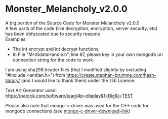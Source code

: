 # Monster_Melancholy_v2.0.0
A big portion of the Source Code for Monster Melancholy v2.0.0  
A few parts of the code (like decryption, encryption, server security, etc) has been obfuscated due to security reasons  
Examples:  
- The int encrypt and int decrypt functions;  
- In File "MHGdataHandle.h", line 87, please key in your own mongodb uri connection string for the code to work.  

 I am using sha256 header files (that I modified slightly by excluding "#include <endian.h>") from https://create.stephan-brumme.com/hash-library/ (and I would like to thank them)
under the zlib License.  

Text Art Generator used: https://patorjk.com/software/taag/#p=display&f=Big&t=TEST  
  
Please also note that mongo-c-driver was used for the C++ code for mongodb connections (see [mongo-c-driver-download-link](http://mongoc.org/))
